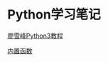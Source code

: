 # Python学习笔记

[廖雪峰Python3教程](http://www.liaoxuefeng.com/wiki/0014316089557264a6b348958f449949df42a6d3a2e542c000)

[内置函数](https://docs.python.org/3/library/functions.html)

